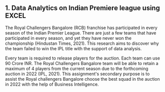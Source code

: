 ## 1. Data Analytics on Indian Premiere league using EXCEL

The Royal Challengers Bangalore (RCB) franchise has participated in every season 
of the Indian Premier League. There are just a few teams that have participated  in
every  season,  and  yet  they  have  never  won  the  championship  (Hindustan  Times, 
2021). This research aims to discover why the team failed to win the IPL title with the 
support of data analysis.  

Every team is required to release players for the auction.  Each team can use 90 Crore 
INR.  The Royal Challengers Bangalore team will be able to retain a maximum of  4 
players from the current season due to the forthcoming auction in 2022  (IPL, 2021). 
This assignment's secondary purpose is to assist the Royal challengers  Bangalore 
choose the best squad in the auction in 2022 with the help of Business Intelligence.


